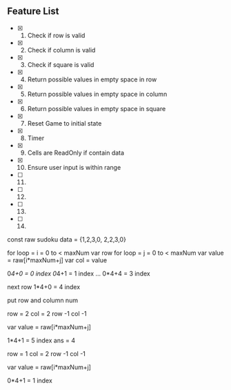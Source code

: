 ## Feature List
- [x] 1. Check if row is valid
- [x] 2. Check if column is valid
- [x] 3. Check if square is valid
- [x] 4. Return possible values in empty space in row
- [x] 5. Return possible values in empty space in column
- [x] 6. Return possible values in empty space in square
- [x] 7. Reset Game to initial state
- [X] 8. Timer
- [x] 9. Cells are ReadOnly if contain data
- [x] 10. Ensure user input is within range
- [ ] 11. 
- [ ] 12.
- [ ] 13.
- [ ] 14.

const raw sudoku data = 
{1,2,3,0,
2,2,3,0}

for loop = i = 0 to < maxNum
var row
for loop = j = 0 to < maxNum
var value = raw[i*maxNum+j]
var col = value

0*4+0 = 0 index
0*4+1 = 1 index
...
0*4+4 = 3 index

next row
1*4+0 = 4 index

put row and column num 

row = 2
col = 2
row -1
col -1

var value = raw[i*maxNum+j]

1*4+1 = 5 index
ans = 4

row = 1
col = 2
row -1
col -1

var value = raw[i*maxNum+j]

0*4+1 = 1 index

